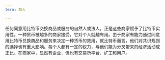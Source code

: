 ```yaml
---
term: 商人

---
```

任何同意用比特币交换商品或服务的自然人或法人。正是这些商家赋予了比特币实用性。一种货币被越多的商家接受，它对个人就越有用。由于商家有能力通过同意用比特币兑换商品和服务来决定一种货币的效用，就比特币而言，他们对共识规则的选择也有重大影响。每个人都有一定的权力，与他们能为分叉带来的经济活动成正比。在商家中，显然有企业，但也有交易所平台、矿工和用户。